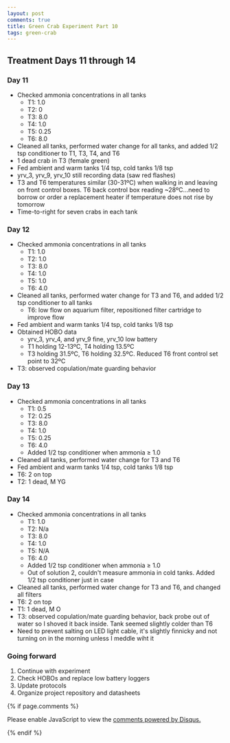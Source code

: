 ```yaml
---
layout: post
comments: true
title: Green Crab Experiment Part 10
tags: green-crab
---
```


## Treatment Days 11 through 14

### Day 11

- Checked ammonia concentrations in all tanks
  - T1: 1.0
  - T2: 0
  - T3: 8.0
  - T4: 1.0
  - T5: 0.25
  - T6: 8.0
- Cleaned all tanks, performed water change for all tanks, and added 1/2 tsp conditioner to T1, T3, T4, and T6
- 1 dead crab in T3 (female green)
- Fed ambient and warm tanks 1/4 tsp, cold tanks 1/8 tsp
- yrv_3, yrv_9, yrv_10 still recording data (saw red flashes)
- T3 and T6 temperatures similar (30-31ºC) when walking in and leaving on front control boxes. T6 back control box reading ~28ºC...need to borrow or order a replacement heater if temperature does not rise by tomorrow
- Time-to-right for seven crabs in each tank

### Day 12

- Checked ammonia concentrations in all tanks
  - T1: 1.0
  - T2: 1.0
  - T3: 8.0
  - T4: 1.0
  - T5: 1.0
  - T6: 4.0
- Cleaned all tanks, performed water change for T3 and T6, and added 1/2 tsp conditioner to all tanks
  - T6: low flow on aquarium filter, repositioned filter cartridge to improve flow
- Fed ambient and warm tanks 1/4 tsp, cold tanks 1/8 tsp
- Obtained HOBO data
  - yrv_3, yrv_4, and yrv_9 fine, yrv_10 low battery
  - T1 holding 12-13ºC, T4 holding 13.5ºC
  - T3 holding 31.5ºC, T6 holding 32.5ºC. Reduced T6 front control set point to 32ºC
- T3: observed copulation/mate guarding behavior

### Day 13

- Checked ammonia concentrations in all tanks
  - T1: 0.5
  - T2: 0.25
  - T3: 8.0
  - T4: 1.0
  - T5: 0.25
  - T6: 4.0
  - Added 1/2 tsp conditioner when ammonia ≥ 1.0
- Cleaned all tanks, performed water change for T3 and T6
- Fed ambient and warm tanks 1/4 tsp, cold tanks 1/8 tsp
- T6: 2 on top
- T2: 1 dead, M YG

### Day 14

- Checked ammonia concentrations in all tanks
  - T1: 1.0
  - T2: N/a
  - T3: 8.0
  - T4: 1.0
  - T5: N/A
  - T6: 4.0
  - Added 1/2 tsp conditioner when ammonia ≥ 1.0
  - Out of solution 2, couldn't measure ammonia in cold tanks. Added 1/2 tsp conditioner just in case
- Cleaned all tanks, performed water change for T3 and T6, and changed all filters
- T6: 2 on top
- T1: 1 dead, M O
- T3: observed copulation/mate guarding behavior, back probe out of water so I shoved it back inside. Tank seemed slightly colder than T6
- Need to prevent salting on LED light cable, it's slightly finnicky and not turning on in the morning unless I meddle wiht it

### Going forward

1. Continue with experiment
3. Check HOBOs and replace low battery loggers
2. Update protocols
3. Organize project repository and datasheets

{% if page.comments %}

<div id="disqus_thread"></div>
<script>

/**
*  RECOMMENDED CONFIGURATION VARIABLES: EDIT AND UNCOMMENT THE SECTION BELOW TO INSERT DYNAMIC VALUES FROM YOUR PLATFORM OR CMS.
*  LEARN WHY DEFINING THESE VARIABLES IS IMPORTANT: https://disqus.com/admin/universalcode/#configuration-variables*/
/*
var disqus_config = function () {
this.page.url = PAGE_URL;  // Replace PAGE_URL with your page's canonical URL variable
this.page.identifier = PAGE_IDENTIFIER; // Replace PAGE_IDENTIFIER with your page's unique identifier variable
};
*/
(function() { // DON'T EDIT BELOW THIS LINE
var d = document, s = d.createElement('script');
s.src = 'https://the-responsible-grad-student.disqus.com/embed.js';
s.setAttribute('data-timestamp', +new Date());
(d.head || d.body).appendChild(s);
})();
</script>
<noscript>Please enable JavaScript to view the <a href="https://disqus.com/?ref_noscript">comments powered by Disqus.</a></noscript>

{% endif %}

<script id="dsq-count-scr" src="//the-responsible-grad-student.disqus.com/count.js" async></script>
